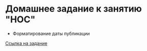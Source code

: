 # Домашнее задание к занятию "HOC"
 - Форматирование даты публикации

[Ссылка на задание](https://github.com/netology-code/ra16-homeworks/tree/ra-51/hoc/time)